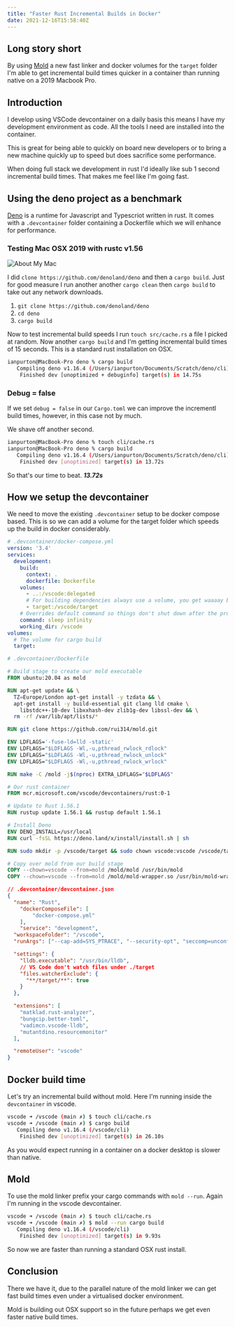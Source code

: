 ```yaml
---
title: "Faster Rust Incremental Builds in Docker"
date: 2021-12-16T15:58:40Z
---
```


## Long story short

By using [Mold](https://github.com/rui314/mold) a new fast linker and docker volumes for the `target` folder I'm able to get incremental build times quicker in a container than running native on a 2019 Macbook Pro.

## Introduction

I develop using VSCode devcontainer on a daily basis this means I have my development environment as code. All the tools I need are installed into the container.

This is great for being able to quickly on board new developers or to bring a new machine quickly up to speed but does sacrifice some performance.

When doing full stack we development in rust I'd ideally like sub 1 second incremental build times. That makes me feel like I'm going fast.

## Using the deno project as a benchmark

[Deno](https://deno.land/) is a runtime for Javascript and Typescriot written in rust. It comes with a `.devcontainer` folder containing a Dockerfile which we will enhance for performance.

### Testing Mac OSX 2019 with rustc v1.56

![About My Mac](/mysetup.png)

I did `clone https://github.com/denoland/deno` and then a `cargo build`. Just for good measure I run another another `cargo clean` then `cargo build` to take out any network downloads.

1. `git clone https://github.com/denoland/deno`
1. `cd deno`
1. `cargo build`

Now to test incremental build speeds I run `touch src/cache.rs` a file I picked at random. Now another `cargo build` and I'm getting incremental build times of 15 seconds. This is a standard rust installation on OSX.

```bash
ianpurton@MacBook-Pro deno % cargo build       
   Compiling deno v1.16.4 (/Users/ianpurton/Documents/Scratch/deno/cli)
    Finished dev [unoptimized + debuginfo] target(s) in 14.75s
```

### Debug = false

If we set `debug = false` in our `Cargo.toml` we can improve the incrementl build times, however, in this case not by much.

We shave off another second.

```bash
ianpurton@MacBook-Pro deno % touch cli/cache.rs
ianpurton@MacBook-Pro deno % cargo build       
   Compiling deno v1.16.4 (/Users/ianpurton/Documents/Scratch/deno/cli)
    Finished dev [unoptimized] target(s) in 13.72s
```

So that's our time to beat. ***13.72s***

## How we setup the devcontainer

We need to move the existing `.devcontainer` setup to be docker compose based. This is so we can add a volume for the target folder which speeds up the build in docker considerably.

```yaml
# .devcontainer/docker-compose.yml
version: '3.4'
services:
  development:
    build: 
      context: .
      dockerfile: Dockerfile
    volumes:
      - ..:/vscode:delegated
      # For building dependencies always use a volume, you get waaaay better performance.
      - target:/vscode/target
    # Overrides default command so things don't shut down after the process ends.
    command: sleep infinity
    working_dir: /vscode
volumes:
  # The volume for cargo build
  target:
```

```Dockerfile
# .devcontainer/Dockerfile

# Build stage to create our mold executable
FROM ubuntu:20.04 as mold

RUN apt-get update && \
  TZ=Europe/London apt-get install -y tzdata && \
  apt-get install -y build-essential git clang lld cmake \
    libstdc++-10-dev libxxhash-dev zlib1g-dev libssl-dev && \
  rm -rf /var/lib/apt/lists/*

RUN git clone https://github.com/rui314/mold.git 

ENV LDFLAGS='-fuse-ld=lld -static'
ENV LDFLAGS="$LDFLAGS -Wl,-u,pthread_rwlock_rdlock"
ENV LDFLAGS="$LDFLAGS -Wl,-u,pthread_rwlock_unlock"
ENV LDFLAGS="$LDFLAGS -Wl,-u,pthread_rwlock_wrlock"

RUN make -C /mold -j$(nproc) EXTRA_LDFLAGS="$LDFLAGS"

# Our rust container
FROM mcr.microsoft.com/vscode/devcontainers/rust:0-1

# Update to Rust 1.56.1
RUN rustup update 1.56.1 && rustup default 1.56.1

# Install Deno
ENV DENO_INSTALL=/usr/local
RUN curl -fsSL https://deno.land/x/install/install.sh | sh

RUN sudo mkdir -p /vscode/target && sudo chown vscode:vscode /vscode/target

# Copy over mold from our build stage
COPY --chown=vscode --from=mold /mold/mold /usr/bin/mold
COPY --chown=vscode --from=mold /mold/mold-wrapper.so /usr/bin/mold-wrapper.so
```

```json
// .devcontainer/devcontainer.json
{
  "name": "Rust",
	"dockerComposeFile": [
		"docker-compose.yml"
	],
	"service": "development",
  "workspaceFolder": "/vscode",
  "runArgs": ["--cap-add=SYS_PTRACE", "--security-opt", "seccomp=unconfined"],

  "settings": {
    "lldb.executable": "/usr/bin/lldb",
    // VS Code don't watch files under ./target
    "files.watcherExclude": {
      "**/target/**": true
    }
  },

  "extensions": [
    "matklad.rust-analyzer",
    "bungcip.better-toml",
    "vadimcn.vscode-lldb",
    "mutantdino.resourcemonitor"
  ],

  "remoteUser": "vscode"
}
```


## Docker build time

Let's try an incremental build without mold. Here I'm running inside the `devcontainer` in vscode.

```bash
vscode ➜ /vscode (main ✗) $ touch cli/cache.rs 
vscode ➜ /vscode (main ✗) $ cargo build
   Compiling deno v1.16.4 (/vscode/cli)
    Finished dev [unoptimized] target(s) in 26.10s
```

As you would expect running in a container on a docker desktop is slower than native.

## Mold

To use the mold linker prefix your cargo commands with `mold --run`. Again I'm running in the vscode devcontainer.

```bash
vscode ➜ /vscode (main ✗) $ touch cli/cache.rs 
vscode ➜ /vscode (main ✗) $ mold --run cargo build
   Compiling deno v1.16.4 (/vscode/cli)
    Finished dev [unoptimized] target(s) in 9.93s
```

So now we are faster than running a standard OSX rust install. 

## Conclusion

There we have it, due to the parallel nature of the mold linker we can get fast build times even under a virtualised docker environment.

Mold is building out OSX support so in the future perhaps we get even faster native build times.

